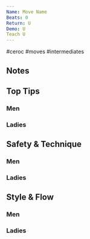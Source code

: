 ```yaml
---
Name: Move Name
Beats: 0
Return: U
Demo: U
Teach U
---
```

#ceroc #moves #intermediates

## Notes

## Top Tips
### Men

### Ladies

## Safety & Technique
### Men

### Ladies

## Style & Flow
### Men

### Ladies



